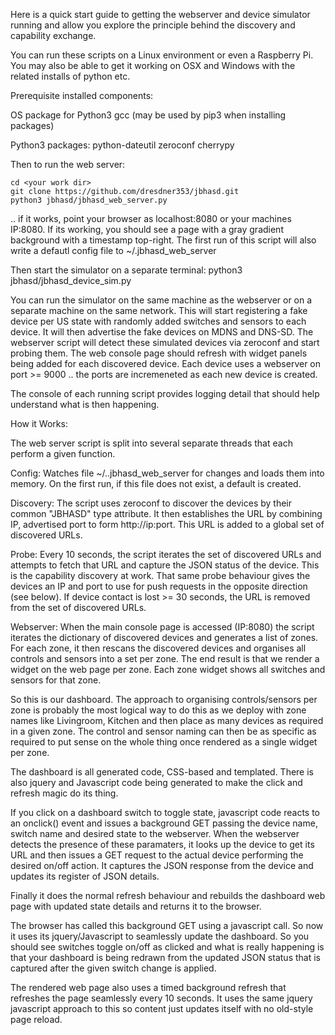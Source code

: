 Here is a quick start guide to getting the webserver and device simulator running and allow you 
explore the principle behind the discovery and capability exchange.

You can run these scripts on a Linux environment or even a Raspberry Pi. You may also be able 
to get it working on OSX and Windows with the related installs of python etc. 

Prerequisite installed components:

OS package for Python3
gcc (may be used by pip3 when installing packages)

Python3 packages:
python-dateutil
zeroconf
cherrypy

Then to run the web server:
```
cd <your work dir>
git clone https://github.com/dresdner353/jbhasd.git
python3 jbhasd/jbhasd_web_server.py
```

.. if it works, point your browser as localhost:8080 or your machines IP:8080. If its working, 
you should see a page with a gray gradient background with a timestamp top-right. The first run of this script will also write a defautl config file to ~/.jbhasd_web_server

Then start the simulator on a separate terminal:
python3 jbhasd/jbhasd_device_sim.py

You can run the simulator on the same machine as the webserver or on a separate machine on the same network. This will start registering a fake device per US state with randomly added switches and sensors to each device. 
It will then advertise the fake devices on MDNS and DNS-SD. The webserver script will detect these simulated devices via zeroconf and start probing them. The web console page should refresh with widget panels being added for each discovered device. Each device uses a webserver on port >= 9000 .. the ports are incremeneted as each new device is created. 

The console of each running script provides logging detail that should help understand 
what is then happening. 

How it Works:

The web server script is split into several separate threads that each perform a given function. 

Config:
Watches file ~/..jbhasd_web_server for changes and loads them into memory.
On the first run, if this file does not exist, a default is created. 

Discovery:
The script uses zeroconf to discover the devices by their common "JBHASD" type attribute. 
It then establishes the URL by combining IP, advertised port to form http://ip:port. 
This URL is added to a global set of discovered URLs.

Probe:
Every 10 seconds, the script iterates the set of discovered URLs and attempts to fetch that URL 
and capture the JSON status of the device. This is the capability discovery at work. That same probe 
behaviour gives the devices an IP and port to use for push requests in the opposite direction (see below).
If device contact is lost >= 30 seconds, the URL is removed from the set of discovered URLs.

Webserver:
When the main console page is accessed (IP:8080) the script iterates the dictionary of discovered 
devices and generates a list of zones. For each zone, it then rescans the discovered devices
and organises all controls and sensors into a set per zone. The end result is that we 
render a widget on the web page per zone. Each zone widget shows all switches and sensors for that 
zone. 

So this is our dashboard. The approach to organising controls/sensors 
per zone is probably the most logical way to do this as we deploy with zone names like 
Livingroom, Kitchen and then place as many devices as required in a given zone. The control 
and sensor naming can then be as specific as required to put sense on the whole thing once
rendered as a single widget per zone.

The dashboard is all generated code, CSS-based and templated. There is also jquery and 
Javascript code being generated to make the click and refresh magic do its thing.

If you click on a dashboard switch to toggle state, javascript code reacts to an onclick() 
event and issues a background GET passing the device name, switch name and desired state 
to the webserver. When the webserver detects the presence of these paramaters, it looks up 
the device to get its URL and then issues a GET request to the actual device performing the 
desired on/off action. It captures the JSON response from the device and updates its register 
of JSON details. 

Finally it does the normal refresh behaviour and rebuilds the dashboard web page with updated 
state details and returns it to the browser. 

The browser has called this background GET using a javascript call. So now it uses its 
jquery/Javascript to seamlessly update the dashboard. So you should see switches toggle on/off 
as clicked and what is really happening is that your dashboard is being redrawn from the 
updated JSON status that is captured after the given switch change is applied.

The rendered web page also uses a timed background refresh that refreshes the page seamlessly
every 10 seconds. It uses the same jquery javascript approach to this so content just 
updates itself with no old-style page reload.

